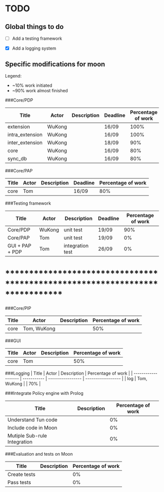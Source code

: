 TODO
====

Global things to do
-------------------

- [ ] Add a testing framework
- [x] Add a logging system


Specific modifications for moon
-------------------------------

Legend:
- ~10% work initiated
- ~90% work almost finished


###Core/PDP

| Title               | Actor       | Description       | Deadline      | Percentage of work |
| ------------------- | ----------- | ----------------- | ------------- | ------------------ |
| extension           | WuKong      |                   | 16/09         | 100%               |
| intra_extension     | WuKong      |                   | 16/09         | 100%               |
| inter_extension     | WuKong      |                   | 18/09         | 90%                |
| core                | WuKong      |                   | 16/09         | 80%                |
| sync_db             | WuKong      |                   | 16/09         | 80%                |


###Core/PAP

| Title               | Actor       | Description       | Deadline      | Percentage of work |
| ------------------- | ----------- | ----------------- | ------------- | ------------------ |
| core                | Tom         |                   | 16/09         | 80%                |



###Testing framework

| Title               | Actor       | Description       | Deadline      | Percentage of work |
| ------------------- | ----------- | ----------------- | ------------- | ------------------ |
| Core/PDP            | WuKong      | unit test         | 19/09         | 90%                |
| Core/PAP            | Tom         | unit test         | 19/09         | 0%                 |
| GUI + PAP + PDP     | Tom         | integration test  | 26/09         | 0%                 |



# ****************************************************************************


###Core/PIP

| Title               | Actor       | Description       | Percentage of work |
| ------------------- | ----------- | ----------------- | ------------------ |
| core                | Tom, WuKong |                   | 50%                |


###GUI

| Title               | Actor       | Description       | Percentage of work |
| ------------------- | ----------- | ----------------- | ------------------ |
| core                | Tom         |                   | 50%                |


###Logging
| Title               | Actor       | Description       | Percentage of work |
| ------------------- | ----------- | ----------------- | ------------------ |
| log                 | Tom, WuKong |                   | 70%                |



###Integrate Policy engine with Prolog

| Title                   | Description                               | Percentage of work |
| ----------------------- | ----------------------------------------- | ------------------ |
| Understand Tun code     |                                           | 0%                 |
| Include code in Moon    |                                           | 0%                 |
| Mutiple Sub-rule Integration|                                       | 0%                 |


###Evaluation and tests on Moon

|Title        | Description                              | Percentage of work |
|------------ | ---------------------------------------- | ------------------ |
|Create tests |                                          |  0%                |
|Pass tests   |                                          |  0%                |


